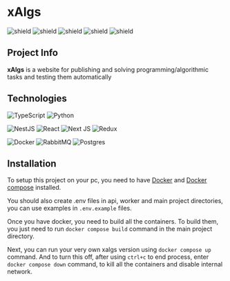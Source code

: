 # xAlgs

![shield](https://img.shields.io/github/repo-size/olix3001/xalgs) ![shield](https://img.shields.io/github/v/release/olix3001/xalgs?color=red&label=Latest%20version%3A) ![shield](https://img.shields.io/github/commits-since/olix3001/xalgs/latest) ![shield](https://img.shields.io/maintenance/yes/2022) ![shield](https://img.shields.io/badge/Supported%20platforms%3A%20-Windows%20%7C%20MacOS%20%7C%20Linux%20%7C%20Ubuntu-informational)
</br>

## Project Info

**xAlgs** is a website for publishing and solving programming/algorithmic tasks and testing them automatically

## Technologies

![TypeScript](https://img.shields.io/badge/typescript-%23007ACC.svg?style=for-the-badge&logo=typescript&logoColor=white) ![Python](https://img.shields.io/badge/python-3670A0?style=for-the-badge&logo=python&logoColor=ffdd54)

![NestJS](https://img.shields.io/badge/nestjs-%23E0234E.svg?style=for-the-badge&logo=nestjs&logoColor=white) ![React](https://img.shields.io/badge/react-%2320232a.svg?style=for-the-badge&logo=react&logoColor=%2361DAFB) ![Next JS](https://img.shields.io/badge/Next-black?style=for-the-badge&logo=next.js&logoColor=white) ![Redux](https://img.shields.io/badge/redux-%23593d88.svg?style=for-the-badge&logo=redux&logoColor=white)

![Docker](https://img.shields.io/badge/docker-%230db7ed.svg?style=for-the-badge&logo=docker&logoColor=white) ![RabbitMQ](https://img.shields.io/badge/Rabbitmq-FF6600?style=for-the-badge&logo=rabbitmq&logoColor=white) ![Postgres](https://img.shields.io/badge/postgres-%23316192.svg?style=for-the-badge&logo=postgresql&logoColor=white)

## Installation

To setup this project on your pc, you need to have [Docker](https://docs.docker.com/) and [Docker compose](https://docs.docker.com/compose/) installed.

You should also create .env files in api, worker and main project directories, you can use examples in `.env.example` files.

Once you have docker, you need to build all the containers. To build them, you just need to run `docker compose build` command in the main project directory.

Next, you can run your very own xalgs version using `docker compose up` command.
And to turn this off, after using `ctrl+c` to end process, enter `docker compose down` command, to kill all the containers and disable internal network.
